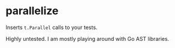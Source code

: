 # parallelize

Inserts `t.Parallel` calls to your tests.

Highly untested. I am mostly playing around with Go AST libraries.